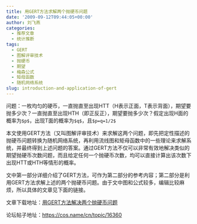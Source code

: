 ```yaml
---
title: 用GERT方法求解两个抛硬币问题
date: '2009-09-12T09:44:05+00:00'
author: 刘飞燕
categories:
  - 推荐文章
  - 统计推断
tags:
  - GERT
  - 图解评审技术
  - 抛硬币
  - 期望
  - 梅森公式
  - 矩母函数
  - 随机网络系统
slug: introduction-and-application-of-gert
---
```


问题：一枚均匀的硬币，一直抛直至出现HTT（H表示正面，T表示背面），期望要抛多少次？一直抛直至出现HTH（即正反正），期望要抛多少次？假定出现H面的概率为`$p$`，出现T面的概率为`$q$`，且`$p=q=1/2$`

本文使用GERT方法（又叫图解评审技术）来求解这两个问题，即先把定性描述的抛硬币问题转换为随机网络系统，再利用流线图和矩母函数中的一些理论来求解系统，并最终得到上述问题的答案。通过GERT方法不仅可以非常有效地解决类似的期望抛硬币次数问题，而且给定任何一个抛硬币次数，均可以直接计算出该次数下出现HTT或HTH等情形的概率。
<!--more-->

文中第一部分详细介绍了GERT方法，可作为第二部分的参考内容；第二部分是利用GERT方法求解上述的两个抛硬币问题。由于文中图和公式较多，编辑比较麻烦，所以具体的文章见下面的链接。

文章下载地址：[用GERT方法解决两个抛硬币问题](https://uploads.cosx.org/2009/09/application-of-gert-in-coin-problems.pdf)

论坛帖子地址：<https://cos.name/cn/topic/16360>

